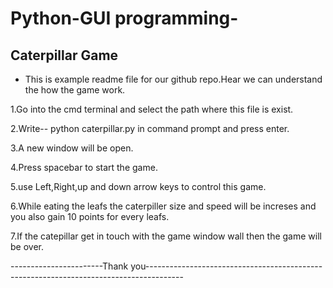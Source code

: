# Python-GUI programming-

## Caterpillar Game

* This is example readme file for our github repo.Hear we can understand the how the game work.

1.Go into the cmd terminal and select the path where this file is exist.  

2.Write-- python caterpillar.py in command prompt and press enter.

3.A new window will be open.

4.Press spacebar to start the game.

5.use Left,Right,up and down arrow keys to control this game.

6.While eating the leafs the caterpiller size and speed will be increses and you also gain 10 points for every leafs.

7.If the catepillar get in touch with the game window wall then the game will be over.

-----------------------Thank you---------------------------------------------------------------------------------------

